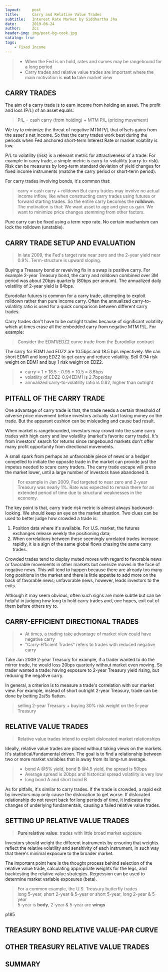 ```yaml
---
layout:     post
title:      Carry and Relative Value Trades
subtitle:   Interest Rate Market by Siddhartha Jha
date:       2019-06-24
author:     Zcc
header-img: img/post-bg-cook.jpg
catalog: true
tags:
    - Fixed Income
---
```


> * When the Fed is on hold, rates and curves may be rangebound for a long period
> * Carry trades and relative value trades are important where the main motivation is **not to** take market view  


## CARRY TRADES

The aim of a carry trade is to earn income from holding an asset. The profit and loss (P/L) of an asset equals: 

> P/L = cash carry (from holding) + MTM P/L (pricing movement)

We try to minimize the threat of negative MTM P/L that offsets gains from the asset's net income. So that the carry trades work best during the periods when Fed anchored short-term Interest Rate or market volatility is low.  

P/L to volatility (risk) is a relevant metric for attractiveness of a trade. For example in carry trade, a simple metric is carry-to-volatility (carry-to-risk). Risk can be measures by long-term standard deviation of yield changes for fixed income instruments (matche the carry period or short-term period).  

For carry trades involving bonds, it's common that: 
> carry = cash carry + rolldown 
But carry trades may involve no actual income inflow, like when constructing carry trades using futures or forward starting trades. So the entire carry becomes the **rolldown**. The motivation is that: 
> We want asset to age and give us gain. We want to minimize price changes stemming from other factors.  

Pure carry can be fixed using a term repo rate. No certain machanism can lock the rolldown (unstable). 

## CARRY TRADE SETUP AND EVALUATION

> In late 2009, the Fed's target rate near zero and the 2-year yield near 0.9%. Term-structure is upward sloping.

Buying a Treasury bond or reveiving fix in a swap is positive carry. For example 2-year Treasury bond, the carry and rolldown combined over 3M period was about 20bps quarterly (80bps per annum). The annualized daily volatility of 2-year yield is 84bps.  

Eurodollar futures is common for a carry trade, attempting to exploit rolldown rather than pure income carry. Often the annualized carry-to-volatility ratio is used for a quick comparison between different carry trades.  

Carry trades don't have to be outright trades because of significant volatility which at times erase all the embedded carry from negative MTM P/L. For example: 
> Consider the EDM1/EDZ2 curve trade from the Eurodollar contract  

The carry for EDM1 and EDZ2 are 10.5bps and 18.5 bps repectively. We can short EDM1 and long EDZ2 to get carry and reduce volatility. Sell 0.94 risk weight on EDM1 and buy 1 risk weight on EDZ2. 

> * carry = 1 * 18.5 - 0.95 * 10.5 = 8.6bps
> * volatility of EDZ2-0.94EDM1 is 2.7bps/day
> * annualized carry-to-volatility ratio is 0.82, higher than outright  

## PITFALL OF THE CARRY TRADE

One advantage of carry trade is that, the trade needs a certain threshold of adverse price movement before investors actually start losing money on the trade. But the apparant cushion can be misleading and cause bad result.  

When market is rangebounded, investors may crowd into the same carry trades with high carry and low volatility (market's favorite carry trade). It's from investors' search for returns since rangebound markets don't offer many profit opportunity from directional movements.  

A small spark from perhaps an unfavorable piece of news or a hedger compelled to initiate the opposite trade in the market can provide just the impetus needed to scare carry traders. The carry trade escape will press the market lower, until a large number of investors have abandoned it.  

> For example in Jan 2009, Fed targeted to near zero and 2-year Treasury was nearly 1%. Rate was expected to remain there for an extended period of time due to structural weaknesses in the economy.

The key point is that, carry trade risk metric is almost always backward-looking. We should keep an eye on the market situation. Two clues can be used to better judge how crowded a trade is: 
1. Position data where it's available. For U.S. market, the futures exchanges release weekly the positioning data;
2. When correlations between these seemingly unrelated trades increase rapidly, it is a sign of the same global flows chasing the same carry trades.  

Crowded trades tend to display muted moves with regard to favorable news or favorable movements in other markets but oversize moves in the face of negative news. This will tend to happen because there are already too many long positions in the market and there is little appetite to add more on the back of favorable news; unfavorable news, however, leads investors to the exits.  

Although it may seem obvious, often such signs are more subtle but can be helpful in judging how long to hold carry trades and, one hopes, exit out of them before others try to.

## CARRY-EFFICIENT DIRECTIONAL TRADES

> * At times, a trading take advantage of market view could have negative carry
> * "Carry-Efficient Trades" refers to trades with reduced negative carry

Take Jan 2009 2-year Treasury for example, if a trader wanted to do the mirror trade, he would loss 20bps quarterly without market even moving. So trader wanted a trade: having exposure to 2-year Treasury yield rising, but reducing the negative carry.  

In general, a criterion is to measure a trade's correlation with our market view. For example, instead of short outright 2-year Treasury, trade can be done by betting 2s/5s flatten.  
> selling 2-year Treasury + buying 30% risk weight on the 5-year Treasury

## RELATIVE VALUE TRADES

> Relative value trades intend to exploit dislocated market relationships

Ideally, relative value trades are placed without taking views on the markets. It's statistical/fundamental driven. The goal is to find a relationship between two or more market variables that is away from its long-run average.  
> * bond A @5% yield, bond B @4.5 yield, the spread is 50bps
> * Average spread is 20bps and historical spread volatility is very low
> * long bond A and short bond B

As for pitfalls, it's similar to carry trades. If the trade is crowded, a rapid exit by investors may only cause the dislocation to get worse. If dislocated relationship do not revert back for long periods of time, it indicates the changes of underlying fundamentals, causing a failed relative value trades. 

## SETTING UP RELATIVE VALUE TRADES

> **Pure relative value**: trades with little broad market exposure

Investors should weight the different instruments by ensuring that weights reflect the relative volatility and sensitivity of each instrument, in such way that there's minimal exposure to the broader market.  

The important point here is the thought process behind selection of the relative value trade, calculating appropriate weights for the legs, and backtesting the relative value strategies. Regression can be used to determine market variable exposures (beta). 

> For a common example, the U.S. Treasury butterfly trades  
> long 5-year, short 2-year & 5-year or short 5-year, long 2-year & 5-year  
> 5-year is **body**, 2-year & 5-year are **wings**

p185


## TREASURY BOND RELATIVE VALUE-PAR CURVE

## OTHER TREASURY RELATIVE VALUE TRADES

## SUMMARY




